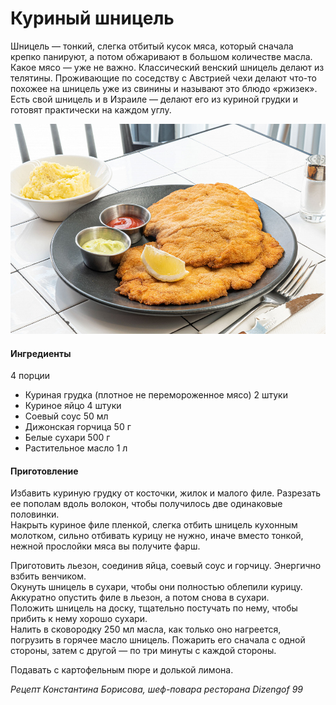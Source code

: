 # Куриный шницель

Шницель — тонкий, слегка отбитый кусок мяса, который сначала крепко панируют, а потом обжаривают в большом количестве масла. Какое мясо — уже не важно. Классический венский шницель делают из телятины. Проживающие по соседству с Австрией чехи делают что-то похожее на шницель уже из свинины и называют это блюдо «ржизек». Есть свой шницель и в Израиле — делают его из куриной грудки и готовят практически на каждом углу.

![Куриный шницель](../pics/kurinyy-shnicel-140902.jpg)

#### Ингредиенты

4 порции

* Куриная грудка (плотное не перемороженное мясо) 2 штуки
* Куриное яйцо 4 штуки
* Соевый соус 50 мл
* Дижонская горчица 50 г
* Белые сухари 500 г
* Растительное масло 1 л


#### Приготовление

Избавить куриную грудку от косточки, жилок и малого филе. Разрезать ее пополам вдоль волокон, чтобы получилось две одинаковые половинки.  
Накрыть куриное филе пленкой, слегка отбить шницель кухонным молотком, сильно отбивать курицу не нужно, иначе вместо тонкой, нежной прослойки мяса вы получите фарш.  

Приготовить льезон, соединив яйца, соевый соус и горчицу. Энергично взбить венчиком.  
Окунуть шницель в сухари, чтобы они полностью облепили курицу.  
Аккуратно опустить филе в льезон, а потом снова в сухари.  
Положить шницель на доску, тщательно постучать по нему, чтобы прибить к нему хорошо сухари.  
Налить в сковородку 250 мл масла, как только оно нагреется, погрузить в горячее масло шницель. Пожарить его сначала с одной стороны, затем с другой — по три минуты с каждой стороны.

Подавать с картофельным пюре и долькой лимона.

*Рецепт Константина Борисова, шеф-повара ресторана Dizengof 99*

